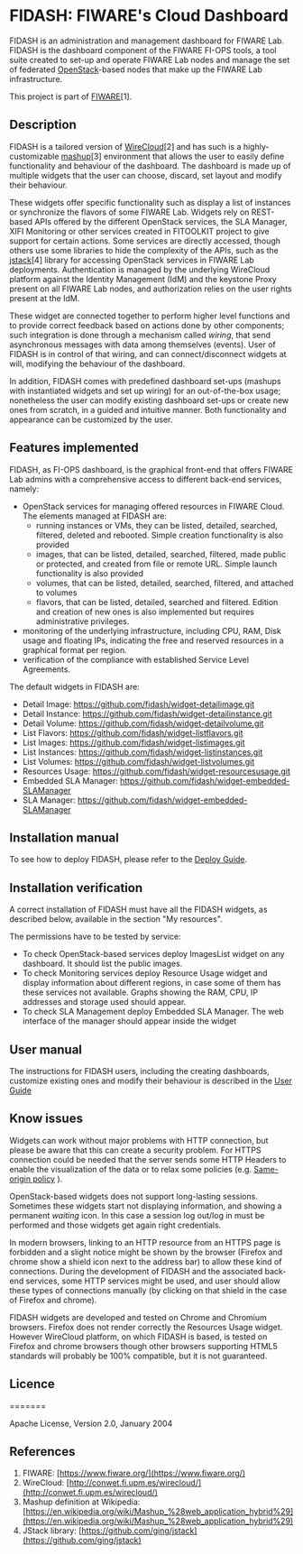 # FIDASH: FIWARE's Cloud Dashboard

FIDASH is an administration and management dashboard for FIWARE Lab. FIDASH is the dashboard component of the FIWARE FI-OPS tools, a tool suite created to set-up and operate FIWARE Lab nodes and manage the set of federated [OpenStack](https://www.openstack.org/)-based nodes that make up the FIWARE Lab infrastructure.

This project is part of [FIWARE](https://www.fiware.org/)[1].

## Description

FIDASH is a tailored version of [WireCloud](http://conwet.fi.upm.es/wirecloud/)[2] and has such is a highly-customizable [mashup](https://en.wikipedia.org/wiki/Mashup_%28web_application_hybrid%29)[3] environment that allows the user to easily define functionality and behaviour of the dashboard. The dashboard is made up of multiple widgets that the user can choose, discard, set layout and modify their behaviour.

These widgets offer specific functionality such as display a list of instances or synchronize the flavors of some FIWARE Lab. Widgets rely on REST-based APIs offered by the different OpenStack services, the SLA Manager, XIFI Monitoring or other services created in FITOOLKIT project to give support for certain actions. Some services are directly accessed, though others use some libraries to hide the complexity of the APIs, such as the [jstack]( https://github.com/ging/jstack)[4] library for accessing OpenStack services in FIWARE Lab deployments. Authentication is managed by the underlying WireCloud platform against the Identity Management (IdM) and the keystone Proxy present on all FIWARE Lab nodes, and authorization relies on the user rights present at the IdM.

These widget are connected together to perform higher level functions and to provide correct feedback based on actions done by other components; such integration is done through a mechanism called _wiring_, that send asynchronous messages with data among themselves (events). User of FIDASH is in control of that wiring, and can connect/disconnect widgets at will, modifying the behaviour of the dashboard.

In addition, FIDASH comes with predefined dashboard set-ups (mashups with instantiated widgets and set up wiring) for an out-of-the-box usage; nonetheless the user can modify existing dashboard set-ups or create new ones from scratch, in a guided and intuitive manner. Both functionality and appearance can be customized by the user.

## Features implemented

FIDASH, as FI-OPS dashboard, is the graphical front-end that offers FIWARE Lab admins with a comprehensive access to different back-end services, namely:

* OpenStack services for managing offered resources in FIWARE Cloud. The elements managed at FIDASH are:
	* running instances or VMs, they can be listed, detailed, searched, filtered, deleted and rebooted. Simple creation functionality is also provided
	* images, that can be listed, detailed, searched, filtered, made public or protected, and created from file or remote URL. Simple launch functionality is also provided
	* volumes, that can be listed, detailed, searched, filtered, and attached to volumes
	* flavors, that can be listed, detailed, searched and filtered. Edition and creation of new ones is also implemented but requires administrative privileges.
* monitoring of the underlying infrastructure, including CPU, RAM, Disk usage and floating IPs, indicating the free and reserved resources in a graphical format per region.
* verification of the compliance with established Service Level Agreements.

The default widgets in FIDASH are:

* Detail Image: <https://github.com/fidash/widget-detailimage.git>
* Detail Instance: <https://github.com/fidash/widget-detailinstance.git>
* Detail Volume: <https://github.com/fidash/widget-detailvolume.git>
* List Flavors: <https://github.com/fidash/widget-listflavors.git>
* List Images: <https://github.com/fidash/widget-listimages.git>
* List Instances: <https://github.com/fidash/widget-listinstances.git>
* List Volumes: <https://github.com/fidash/widget-listvolumes.git>
* Resources Usage: <https://github.com/fidash/widget-resourcesusage.git>
* Embedded SLA Manager: <https://github.com/fidash/widget-embedded-SLAManager>
* SLA Manager: <https://github.com/fidash/widget-embedded-SLAManager>


## Installation manual

To see how to deploy FIDASH, please refer to the [Deploy Guide](docs/deploy/deploy.md).

## Installation verification

A correct installation of FIDASH must have all the FIDASH widgets, as described below, available in the section "My resources".

The permissions have to be tested by service:

* To check OpenStack-based services deploy ImagesList widget on any dashboard. It should list the public images.
* To check Monitoring services deploy Resource Usage widget and display information about different regions, in case some of them has these services not available. Graphs showing the RAM, CPU, IP addresses and storage used should appear.
* To check SLA Management deploy Embedded SLA Manager. The web interface of the manager should appear inside the widget

## User manual

The instructions for FIDASH users, including the creating dashboards, customize existing ones and modify their behaviour is described in the [User Guide](docs/user_guide/user_guide.md)

## Know issues

Widgets can work without major problems with HTTP connection, but please be aware that this can create a security problem. For HTTPS connection could be needed that the server sends some HTTP Headers to enable the 
visualization of the data or to relax some policies (e.g. [Same-origin policy](https://en.wikipedia.org/wiki/Same-origin_policy) ).

OpenStack-based widgets does not support long-lasting sessions. Sometimes these widgets start not displaying information, and showing a permanent _waiting_ icon. In this case a session log out/log in must be performed and those widgets get again right credentials.

In modern browsers, linking to an HTTP resource from an HTTPS page is forbidden and a slight notice might be shown by the browser (Firefox and chrome show a shield icon next to the address bar) to allow these kind of connections. During the development of FIDASH and the associated back-end services, some HTTP services might be used, and user should allow these types of connections manually (by clicking on that shield in the case of Firefox and chrome).

FIDASH widgets are developed and tested on Chrome and Chromium browsers. Firefox does not render correctly the Resources Usage widget. However WireCloud platform, on which FIDASH is based, is tested on Firefox and chrome browsers though other browsers supporting HTML5 standards will probably be 100% compatible, but it is not guaranteed.

## Licence
=======

Apache License, Version 2.0, January 2004

## References

1. FIWARE: [https://www.fiware.org/](https://www.fiware.org/)
2. WireCloud: [http://conwet.fi.upm.es/wirecloud/](http://conwet.fi.upm.es/wirecloud/)
3. Mashup definition at Wikipedia:  [https://en.wikipedia.org/wiki/Mashup_%28web_application_hybrid%29](https://en.wikipedia.org/wiki/Mashup_%28web_application_hybrid%29)
4. JStack library: [https://github.com/ging/jstack](https://github.com/ging/jstack)
